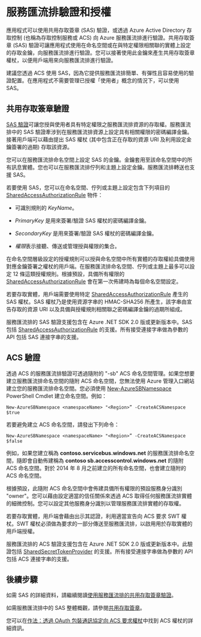 <properties 
   pageTitle="服務匯流排驗證和授權 | Microsoft Azure"
   description="共用存取簽章 (SAS) 驗證的概觀。"
   services="service-bus"
   documentationCenter="na"
   authors="sethmanheim"
   manager="timlt"
   editor="tysonn" />
<tags 
   ms.service="service-bus"
   ms.devlang="na"
   ms.topic="article"
   ms.tgt_pltfrm="na"
   ms.workload="na"
   ms.date="09/04/2015"
   ms.author="sethm" />

# 服務匯流排驗證和授權

應用程式可以使用共用存取簽章 (SAS) 驗證，或透過 Azure Active Directory 存取控制 (也稱為存取控制服務或 ACS) 向 Azure 服務匯流排進行驗證。共用存取簽章 (SAS) 驗證可讓應用程式使用在命名空間或在與特定權限相關聯的實體上設定的存取金鑰，向服務匯流排進行驗證。您可以接著使用此金鑰來產生共用存取簽章權杖，以便用戶端用來向服務匯流排進行驗證。

建議您透過 ACS 使用 SAS，因為它提供服務匯流排簡單、有彈性且容易使用的驗證配置。在應用程式不需要管理已授權「使用者」概念的情況下，可以使用 SAS。

## 共用存取簽章驗證

[SAS 驗證](service-bus-sas-overview.md)可讓您授與使用者具有特定權限之服務匯流排資源的存取權。服務匯流排中的 SAS 驗證牽涉到在服務匯流排資源上設定具有相關權限的密碼編譯金鑰。接著用戶端可以藉由提出 SAS 權杖 (其中包含正在存取的資源 URI 及利用設定金鑰簽署的過期) 存取該資源。

您可以在服務匯流排命名空間上設定 SAS 的金鑰。金鑰套用至該命名空間中的所有訊息實體。您也可以在服務匯流排佇列和主題上設定金鑰。服務匯流排轉送也支援 SAS。

若要使用 SAS，您可以在命名空間、佇列或主題上設定包含下列項目的 [SharedAccessAuthorizationRule](https://msdn.microsoft.com/library/microsoft.servicebus.messaging.sharedaccessauthorizationrule.aspx) 物件：

- 可識別規則的 *KeyName*。

- *PrimaryKey* 是用來簽署/驗證 SAS 權杖的密碼編譯金鑰。

- *SecondaryKey* 是用來簽署/驗證 SAS 權杖的密碼編譯金鑰。

- *權限*表示接聽、傳送或管理授與權限的集合。

在命名空間層級設定的授權規則可以授與命名空間中所有實體的存取權給具備使用對應金鑰簽署之權杖的用戶端。在服務匯流排命名空間、佇列或主題上最多可以設定 12 條這類授權規則。根據預設，具備所有權限的 [SharedAccessAuthorizationRule](https://msdn.microsoft.com/library/microsoft.servicebus.messaging.sharedaccessauthorizationrule.aspx) 會在第一次佈建時為每個命名空間設定。

若要存取實體，用戶端需要使用特定 [SharedAccessAuthorizationRule](https://msdn.microsoft.com/library/microsoft.servicebus.messaging.sharedaccessauthorizationrule.aspx) 產生的 SAS 權杖。SAS 權杖乃是使用資源字串的 HMAC-SHA256 所產生，該字串由宣告存取的資源 URI 以及具備與授權規則相關聯之密碼編譯金鑰的過期所組成。

服務匯流排的 SAS 驗證支援包含在 Azure .NET SDK 2.0 版或更新版本中。SAS 包括 [SharedAccessAuthorizationRule](https://msdn.microsoft.com/library/microsoft.servicebus.messaging.sharedaccessauthorizationrule.aspx) 的支援。所有接受連接字串做為參數的 API 包括 SAS 連接字串的支援。

## ACS 驗證

透過 ACS 的服務匯流排驗證可透過隨附的 "-sb" ACS 命名空間管理。如果您想要建立服務匯流排命名空間的隨附 ACS 命名空間，您無法使用 Azure 管理入口網站建立您的服務匯流排命名空間。您必須使用 [New-AzureSBNamespace](https://msdn.microsoft.com/library/azure/dn495165.aspx) PowerShell Cmdlet 建立命名空間。例如：

```
New-AzureSBNamespace <namespaceName> "<Region>” -CreateACSNamespace $true
```

若要避免建立 ACS 命名空間，請發出下列命令：

```
New-AzureSBNamespace <namespaceName> "<Region>” -CreateACSNamespace $false
```

例如，如果您建立稱為 **contoso.servicebus.windows.net** 的服務匯流排命名空間，隨即會自動佈建稱為 **contoso sb.accesscontrol.windows.net** 的隨附 ACS 命名空間。對於 2014 年 8 月之前建立的所有命名空間，也會建立隨附的 ACS 命名空間。

根據預設，此隨附 ACS 命名空間中會佈建具備所有權限的預設服務身分識別 "owner"。您可以藉由設定適當的信任關係來透過 ACS 取得任何服務匯流排實體的細微控制。您可以設定其他服務身分識別以管理服務匯流排實體的存取權。

若要存取實體，用戶端會藉由出示其認證，利用適當宣告向 ACS 要求 SWT 權杖。SWT 權杖必須做為要求的一部分傳送至服務匯流排，以啟用用於存取實體的用戶端授權。

服務匯流排的 ACS 驗證支援包含在 Azure .NET SDK 2.0 版或更新版本中。此驗證包括 [SharedSecretTokenProvider](https://msdn.microsoft.com/library/azure/microsoft.servicebus.sharedsecrettokenprovider.aspx) 的支援。所有接受連接字串做為參數的 API 包括 ACS 連接字串的支援。

## 後續步驟

如需 SAS 的詳細資料，請繼續閱讀[使用服務匯流排的共用存取簽章驗證](service-bus-shared-access-signature-authentication.md)。

如需服務匯流排中的 SAS 整體概觀，請參閱[共用存取簽章](service-bus-sas-overview.md)。

您可以在[作法：透過 OAuth 包裝通訊協定向 ACS 要求權杖](https://msdn.microsoft.com/library/hh674475.aspx)中找到 ACS 權杖的詳細資訊。

<!---HONumber=Nov15_HO3-->